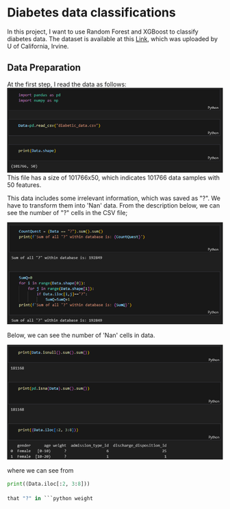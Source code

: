 # Diabetes data classifications
In this project, I want to use Random Forest and XGBoost to classify diabetes data.
The dataset is available at this [Link](https://archive.ics.uci.edu/dataset/296/diabetes+130-us+hospitals+for+years+1999-2008), which was uploaded by U of California, Irvine.

## Data Preparation
At the first step, I read the data as follows:
![](Im1.png)
This file has a size of 101766x50, which indicates 101766 data samples with 50 features.

This data includes some irrelevant information, which was saved as "?". We have to transform them into 'Nan' data.
From the description below, we can see the number of "?" cells in the CSV file;

![](Im2.png)

Below, we can see the number of 'Nan' cells in data.

![](Im3.png)

where we can see from 
```python
print((Data.iloc[:2, 3:8]))

that "?" in ```python weight 


